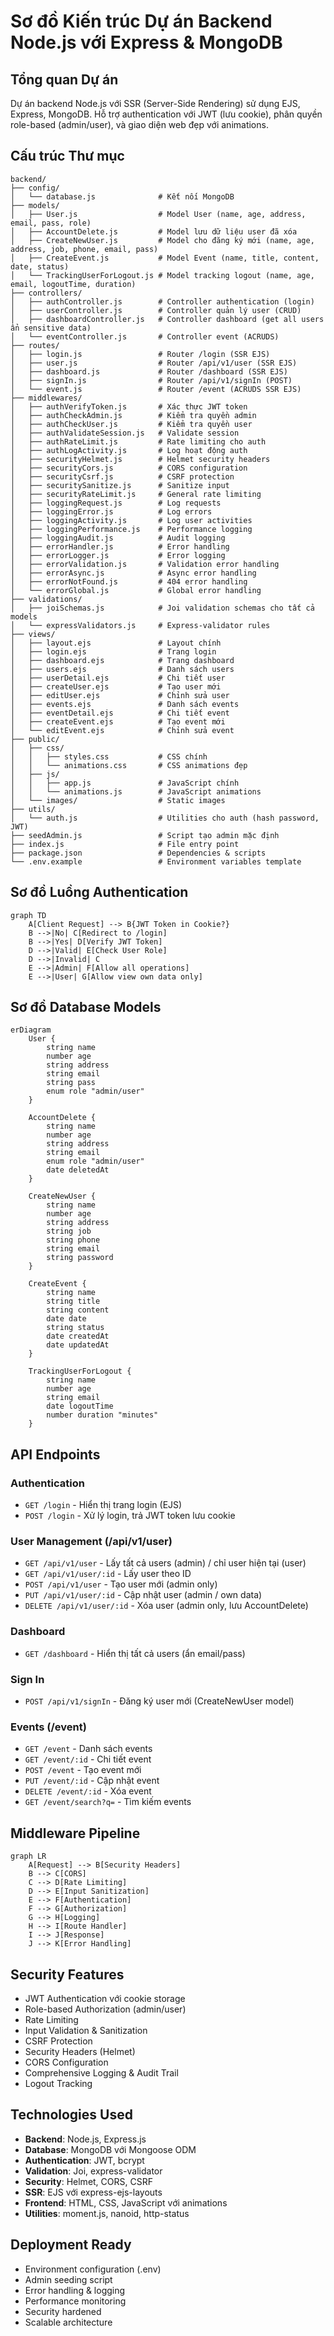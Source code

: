 # Sơ đồ Kiến trúc Dự án Backend Node.js với Express & MongoDB

## Tổng quan Dự án

Dự án backend Node.js với SSR (Server-Side Rendering) sử dụng EJS, Express, MongoDB. Hỗ trợ authentication với JWT (lưu cookie), phân quyền role-based (admin/user), và giao diện web đẹp với animations.

## Cấu trúc Thư mục

```
backend/
├── config/
│   └── database.js              # Kết nối MongoDB
├── models/
│   ├── User.js                  # Model User (name, age, address, email, pass, role)
│   ├── AccountDelete.js         # Model lưu dữ liệu user đã xóa
│   ├── CreateNewUser.js         # Model cho đăng ký mới (name, age, address, job, phone, email, pass)
│   ├── CreateEvent.js           # Model Event (name, title, content, date, status)
│   └── TrackingUserForLogout.js # Model tracking logout (name, age, email, logoutTime, duration)
├── controllers/
│   ├── authController.js        # Controller authentication (login)
│   ├── userController.js        # Controller quản lý user (CRUD)
│   ├── dashboardController.js   # Controller dashboard (get all users ẩn sensitive data)
│   └── eventController.js       # Controller event (ACRUDS)
├── routes/
│   ├── login.js                 # Router /login (SSR EJS)
│   ├── user.js                  # Router /api/v1/user (SSR EJS)
│   ├── dashboard.js             # Router /dashboard (SSR EJS)
│   ├── signIn.js                # Router /api/v1/signIn (POST)
│   └── event.js                 # Router /event (ACRUDS SSR EJS)
├── middlewares/
│   ├── authVerifyToken.js       # Xác thực JWT token
│   ├── authCheckAdmin.js        # Kiểm tra quyền admin
│   ├── authCheckUser.js         # Kiểm tra quyền user
│   ├── authValidateSession.js   # Validate session
│   ├── authRateLimit.js         # Rate limiting cho auth
│   ├── authLogActivity.js       # Log hoạt động auth
│   ├── securityHelmet.js        # Helmet security headers
│   ├── securityCors.js          # CORS configuration
│   ├── securityCsrf.js          # CSRF protection
│   ├── securitySanitize.js      # Sanitize input
│   ├── securityRateLimit.js     # General rate limiting
│   ├── loggingRequest.js        # Log requests
│   ├── loggingError.js          # Log errors
│   ├── loggingActivity.js       # Log user activities
│   ├── loggingPerformance.js    # Performance logging
│   ├── loggingAudit.js          # Audit logging
│   ├── errorHandler.js          # Error handling
│   ├── errorLogger.js           # Error logging
│   ├── errorValidation.js       # Validation error handling
│   ├── errorAsync.js            # Async error handling
│   ├── errorNotFound.js         # 404 error handling
│   └── errorGlobal.js           # Global error handling
├── validations/
│   ├── joiSchemas.js            # Joi validation schemas cho tất cả models
│   └── expressValidators.js     # Express-validator rules
├── views/
│   ├── layout.ejs               # Layout chính
│   ├── login.ejs                # Trang login
│   ├── dashboard.ejs            # Trang dashboard
│   ├── users.ejs                # Danh sách users
│   ├── userDetail.ejs           # Chi tiết user
│   ├── createUser.ejs           # Tạo user mới
│   ├── editUser.ejs             # Chỉnh sửa user
│   ├── events.ejs               # Danh sách events
│   ├── eventDetail.ejs          # Chi tiết event
│   ├── createEvent.ejs          # Tạo event mới
│   └── editEvent.ejs            # Chỉnh sửa event
├── public/
│   ├── css/
│   │   ├── styles.css           # CSS chính
│   │   └── animations.css       # CSS animations đẹp
│   ├── js/
│   │   ├── app.js               # JavaScript chính
│   │   └── animations.js        # JavaScript animations
│   └── images/                  # Static images
├── utils/
│   └── auth.js                  # Utilities cho auth (hash password, JWT)
├── seedAdmin.js                 # Script tạo admin mặc định
├── index.js                     # File entry point
├── package.json                 # Dependencies & scripts
└── .env.example                 # Environment variables template
```

## Sơ đồ Luồng Authentication

```mermaid
graph TD
    A[Client Request] --> B{JWT Token in Cookie?}
    B -->|No| C[Redirect to /login]
    B -->|Yes| D[Verify JWT Token]
    D -->|Valid| E[Check User Role]
    D -->|Invalid| C
    E -->|Admin| F[Allow all operations]
    E -->|User| G[Allow view own data only]
```

## Sơ đồ Database Models

```mermaid
erDiagram
    User {
        string name
        number age
        string address
        string email
        string pass
        enum role "admin/user"
    }

    AccountDelete {
        string name
        number age
        string address
        string email
        enum role "admin/user"
        date deletedAt
    }

    CreateNewUser {
        string name
        number age
        string address
        string job
        string phone
        string email
        string password
    }

    CreateEvent {
        string name
        string title
        string content
        date date
        string status
        date createdAt
        date updatedAt
    }

    TrackingUserForLogout {
        string name
        number age
        string email
        date logoutTime
        number duration "minutes"
    }
```

## API Endpoints

### Authentication
- `GET /login` - Hiển thị trang login (EJS)
- `POST /login` - Xử lý login, trả JWT token lưu cookie

### User Management (/api/v1/user)
- `GET /api/v1/user` - Lấy tất cả users (admin) / chỉ user hiện tại (user)
- `GET /api/v1/user/:id` - Lấy user theo ID
- `POST /api/v1/user` - Tạo user mới (admin only)
- `PUT /api/v1/user/:id` - Cập nhật user (admin / own data)
- `DELETE /api/v1/user/:id` - Xóa user (admin only, lưu AccountDelete)

### Dashboard
- `GET /dashboard` - Hiển thị tất cả users (ẩn email/pass)

### Sign In
- `POST /api/v1/signIn` - Đăng ký user mới (CreateNewUser model)

### Events (/event)
- `GET /event` - Danh sách events
- `GET /event/:id` - Chi tiết event
- `POST /event` - Tạo event mới
- `PUT /event/:id` - Cập nhật event
- `DELETE /event/:id` - Xóa event
- `GET /event/search?q=` - Tìm kiếm events

## Middleware Pipeline

```mermaid
graph LR
    A[Request] --> B[Security Headers]
    B --> C[CORS]
    C --> D[Rate Limiting]
    D --> E[Input Sanitization]
    E --> F[Authentication]
    F --> G[Authorization]
    G --> H[Logging]
    H --> I[Route Handler]
    I --> J[Response]
    J --> K[Error Handling]
```

## Security Features

- JWT Authentication với cookie storage
- Role-based Authorization (admin/user)
- Rate Limiting
- Input Validation & Sanitization
- CSRF Protection
- Security Headers (Helmet)
- CORS Configuration
- Comprehensive Logging & Audit Trail
- Logout Tracking

## Technologies Used

- **Backend**: Node.js, Express.js
- **Database**: MongoDB với Mongoose ODM
- **Authentication**: JWT, bcrypt
- **Validation**: Joi, express-validator
- **Security**: Helmet, CORS, CSRF
- **SSR**: EJS với express-ejs-layouts
- **Frontend**: HTML, CSS, JavaScript với animations
- **Utilities**: moment.js, nanoid, http-status

## Deployment Ready

- Environment configuration (.env)
- Admin seeding script
- Error handling & logging
- Performance monitoring
- Security hardened
- Scalable architecture